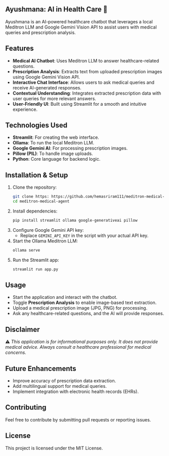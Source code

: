 ## Ayushmana: AI in Health Care 🏥

Ayushmana is an AI-powered healthcare chatbot that leverages a local Meditron LLM and Google Gemini Vision API to assist users with medical queries and prescription analysis.

## Features
- **Medical AI Chatbot**: Uses Meditron LLM to answer healthcare-related questions.
- **Prescription Analysis**: Extracts text from uploaded prescription images using Google Gemini Vision API.
- **Interactive Chat Interface**: Allows users to ask medical queries and receive AI-generated responses.
- **Contextual Understanding**: Integrates extracted prescription data with user queries for more relevant answers.
- **User-Friendly UI**: Built using Streamlit for a smooth and intuitive experience.

## Technologies Used
- **Streamlit**: For creating the web interface.
- **Ollama**: To run the local Meditron LLM.
- **Google Gemini AI**: For processing prescription images.
- **Pillow (PIL)**: To handle image uploads.
- **Python**: Core language for backend logic.

## Installation & Setup
1. Clone the repository:
   ```bash
   git clone https: https://github.com/hemasriram111/meditron-medical-chatbot.git
   cd meditron-medical-agent
   ```
2. Install dependencies:
   ```bash
   pip install streamlit ollama google-generativeai pillow
   ```
3. Configure Google Gemini API key:
   - Replace `GEMINI_API_KEY` in the script with your actual API key.
4. Start the Ollama Meditron LLM:
   ```bash
   ollama serve
   ```
5. Run the Streamlit app:
   ```bash
   streamlit run app.py
   ```

## Usage
- Start the application and interact with the chatbot.
- Toggle **Prescription Analysis** to enable image-based text extraction.
- Upload a medical prescription image (JPG, PNG) for processing.
- Ask any healthcare-related questions, and the AI will provide responses.

## Disclaimer
⚠️ *This application is for informational purposes only. It does not provide medical advice. Always consult a healthcare professional for medical concerns.*

## Future Enhancements
- Improve accuracy of prescription data extraction.
- Add multilingual support for medical queries.
- Implement integration with electronic health records (EHRs).

## Contributing
Feel free to contribute by submitting pull requests or reporting issues.

## License
This project is licensed under the MIT License.

